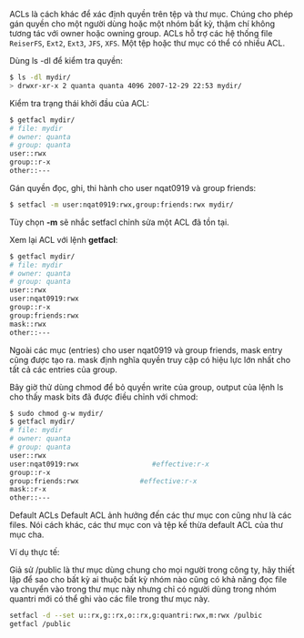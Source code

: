 ACLs là cách khác để xác định quyền trên tệp và thư mục. Chúng cho phép gán quyền cho một người dùng hoặc một nhóm bất kỳ, thậm chí không tương tác với owner hoặc owning group. ACLs hỗ trợ các hệ thống file `ReiserFS`, `Ext2`, `Ext3`, `JFS`, `XFS`. Một tệp hoặc thư mục có thể có nhiều ACL.

Dùng ls -dl để kiểm tra quyền:

```sh
$ ls -dl mydir/
> drwxr-xr-x 2 quanta quanta 4096 2007-12-29 22:53 mydir/

```

Kiểm tra trạng thái khởi đầu của ACL:

```sh
$ getfacl mydir/
# file: mydir
# owner: quanta
# group: quanta
user::rwx
group::r-x
other::---
```

Gán quyền đọc, ghi, thi hành cho user nqat0919 và group friends:

```sh
$ setfacl -m user:nqat0919:rwx,group:friends:rwx mydir/
```

Tùy chọn **-m** sẽ nhắc setfacl chỉnh sửa một ACL đã tồn tại.

Xem lại ACL với lệnh **getfacl**:

```sh
$ getfacl mydir/
# file: mydir
# owner: quanta
# group: quanta
user::rwx
user:nqat0919:rwx
group::r-x
group:friends:rwx
mask::rwx
other::---
```

Ngoài các mục (entries) cho user nqat0919 và group friends, mask entry cũng được tạo ra. mask định nghĩa quyền truy cập có hiệu lực lớn nhất cho tất cả các entries của group.

Bây giờ thử dùng chmod để bỏ quyền write của group, output của lệnh ls cho thấy mask bits đã được điều chỉnh với chmod:

```sh
$ sudo chmod g-w mydir/
$ getfacl mydir/
# file: mydir
# owner: quanta
# group: quanta
user::rwx
user:nqat0919:rwx                  #effective:r-x
group::r-x
group:friends:rwx               #effective:r-x
mask::r-x
other::---
```

Default ACLs Default ACL ảnh hưởng đến các thư mục con cũng như là các files. Nói cách khác, các thư mục con và tệp kế thừa default ACL của thư mục cha.

Ví dụ thực tế:

Giả sử /public là thư mục dùng chung cho mọi người trong công ty, hãy thiết lập để sao cho bất kỳ ai thuộc bất kỳ nhóm nào cũng có khả năng đọc file va chuyển vào trong thư mục này nhưng chỉ có người dùng trong nhóm quantri mới có thể ghi vào các file trong thư mục này.

```sh
setfacl -d --set u::rx,g::rx,o::rx,g:quantri:rwx,m:rwx /pulbic
getfacl /public
```